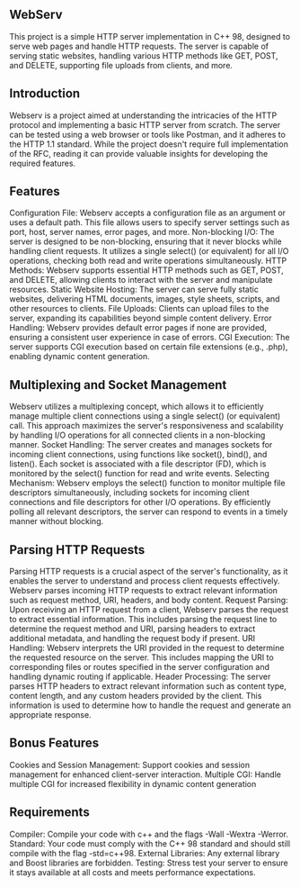 ## WebServ

This project is a simple HTTP server implementation in C++ 98, designed to serve web pages and handle HTTP requests. The server is capable of serving static websites, handling various HTTP methods like GET, POST, and DELETE, supporting file uploads from clients, and more.

## Introduction

Webserv is a project aimed at understanding the intricacies of the HTTP protocol and implementing a basic HTTP server from scratch. The server can be tested using a web browser or tools like Postman, and it adheres to the HTTP 1.1 standard. While the project doesn't require full implementation of the RFC, reading it can provide valuable insights for developing the required features.

## Features

Configuration File: Webserv accepts a configuration file as an argument or uses a default path. This file allows users to specify server settings such as port, host, server names, error pages, and more.
Non-blocking I/O: The server is designed to be non-blocking, ensuring that it never blocks while handling client requests. It utilizes a single select() (or equivalent) for all I/O operations, checking both read and write operations simultaneously.
HTTP Methods: Webserv supports essential HTTP methods such as GET, POST, and DELETE, allowing clients to interact with the server and manipulate resources.
Static Website Hosting: The server can serve fully static websites, delivering HTML documents, images, style sheets, scripts, and other resources to clients.
File Uploads: Clients can upload files to the server, expanding its capabilities beyond simple content delivery.
Error Handling: Webserv provides default error pages if none are provided, ensuring a consistent user experience in case of errors.
CGI Execution: The server supports CGI execution based on certain file extensions (e.g., .php), enabling dynamic content generation.

## Multiplexing and Socket Management

Webserv utilizes a multiplexing concept, which allows it to efficiently manage multiple client connections using a single select() (or equivalent) call. This approach maximizes the server's responsiveness and scalability by handling I/O operations for all connected clients in a non-blocking manner.
Socket Handling: The server creates and manages sockets for incoming client connections, using functions like socket(), bind(), and listen(). Each socket is associated with a file descriptor (FD), which is monitored by the select() function for read and write events.
Selecting Mechanism: Webserv employs the select() function to monitor multiple file descriptors simultaneously, including sockets for incoming client connections and file descriptors for other I/O operations. By efficiently polling all relevant descriptors, the server can respond to events in a timely manner without blocking.

## Parsing HTTP Requests

Parsing HTTP requests is a crucial aspect of the server's functionality, as it enables the server to understand and process client requests effectively. Webserv parses incoming HTTP requests to extract relevant information such as request method, URI, headers, and body content.
Request Parsing: Upon receiving an HTTP request from a client, Webserv parses the request to extract essential information. This includes parsing the request line to determine the request method and URI, parsing headers to extract additional metadata, and handling the request body if present.
URI Handling: Webserv interprets the URI provided in the request to determine the requested resource on the server. This includes mapping the URI to corresponding files or routes specified in the server configuration and handling dynamic routing if applicable.
Header Processing: The server parses HTTP headers to extract relevant information such as content type, content length, and any custom headers provided by the client. This information is used to determine how to handle the request and generate an appropriate response.

## Bonus Features

Cookies and Session Management: Support cookies and session management for enhanced client-server interaction.
Multiple CGI: Handle multiple CGI for increased flexibility in dynamic content generation


## Requirements

Compiler: Compile your code with c++ and the flags -Wall -Wextra -Werror.
Standard: Your code must comply with the C++ 98 standard and should still compile with the flag -std=c++98.
External Libraries: Any external library and Boost libraries are forbidden.
Testing: Stress test your server to ensure it stays available at all costs and meets performance expectations.
